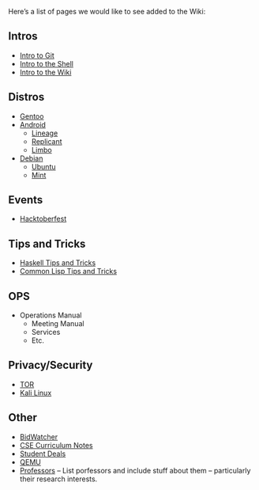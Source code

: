 Here’s a list of pages we would like to see added to the Wiki:

## Intros

  - [Intro to Git](Intro_to_Git)
  - [Intro to the Shell](Intro_to_the_Shell)
  - [Intro to the Wiki](Intro_to_the_Wiki)

## Distros

  - [Gentoo](Gentoo)
  - [Android](Android)
      - [Lineage](Lineage)
      - [Replicant](Replicant)
      - [Limbo](Limbo)
  - [Debian](Debian)
      - [Ubuntu](Ubuntu)
      - [Mint](Mint)

## Events

  - [Hacktoberfest](Hacktoberfest)

## Tips and Tricks

  - [Haskell Tips and Tricks](Haskell_Tips_and_Tricks)
  - [Common Lisp Tips and Tricks](Common_Lisp_Tips_and_Tricks)

## OPS

  - Operations Manual
      - Meeting Manual
      - Services
      - Etc.

## Privacy/Security

  - [TOR](TOR)
  - [Kali Linux](Kali_Linux)

## Other

  - [BidWatcher](BidWatcher)
  - [CSE Curriculum Notes](CSE_Curriculum_Notes)
  - [Student Deals](Student_Deals)
  - [QEMU](QEMU)
  - [Professors](_category/Professors) – List porfessors and include
    stuff about them – particularly their research interests.
